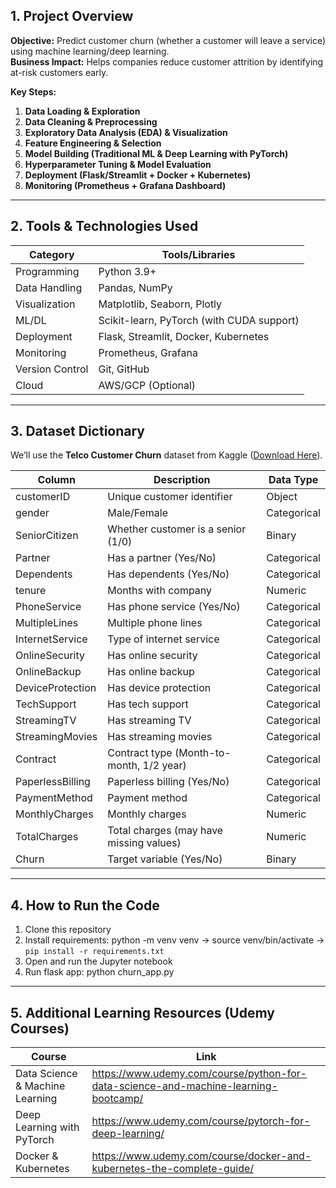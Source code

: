 ## 1\. Project Overview

**Objective:** Predict customer churn (whether a customer will leave a service) using machine learning/deep learning.  
**Business Impact:** Helps companies reduce customer attrition by identifying at-risk customers early.

**Key Steps:**
1.  **Data Loading & Exploration**
2.  **Data Cleaning & Preprocessing**
3.  **Exploratory Data Analysis (EDA) & Visualization**
4.  **Feature Engineering & Selection**
5.  **Model Building (Traditional ML & Deep Learning with PyTorch)**
6.  **Hyperparameter Tuning & Model Evaluation**
7.  **Deployment (Flask/Streamlit + Docker + Kubernetes)**
8.  **Monitoring (Prometheus + Grafana Dashboard)**
    

* * *

## 2\. Tools & Technologies Used

| Category | Tools/Libraries |
| --- | --- |
| Programming | Python 3.9+ |
| Data Handling | Pandas, NumPy |
| Visualization | Matplotlib, Seaborn, Plotly |
| ML/DL | Scikit-learn, PyTorch (with CUDA support) |
| Deployment | Flask, Streamlit, Docker, Kubernetes |
| Monitoring | Prometheus, Grafana |
| Version Control | Git, GitHub |
| Cloud | AWS/GCP (Optional) |

* * *

## 3\. Dataset Dictionary

We’ll use the **Telco Customer Churn** dataset from Kaggle ([Download Here](https://www.kaggle.com/datasets/blastchar/telco-customer-churn)).

| Column | Description | Data Type |
| --- | --- | --- |
| customerID | Unique customer identifier | Object |
| gender | Male/Female | Categorical |
| SeniorCitizen | Whether customer is a senior (1/0) | Binary |
| Partner | Has a partner (Yes/No) | Categorical |
| Dependents | Has dependents (Yes/No) | Categorical |
| tenure | Months with company | Numeric |
| PhoneService | Has phone service (Yes/No) | Categorical |
| MultipleLines | Multiple phone lines | Categorical |
| InternetService | Type of internet service | Categorical |
| OnlineSecurity | Has online security | Categorical |
| OnlineBackup | Has online backup | Categorical |
| DeviceProtection | Has device protection | Categorical |
| TechSupport | Has tech support | Categorical |
| StreamingTV | Has streaming TV | Categorical |
| StreamingMovies | Has streaming movies | Categorical |
| Contract | Contract type (Month-to-month, 1/2 year) | Categorical |
| PaperlessBilling | Paperless billing (Yes/No) | Categorical |
| PaymentMethod | Payment method | Categorical |
| MonthlyCharges | Monthly charges | Numeric |
| TotalCharges | Total charges (may have missing values) | Numeric |
| Churn | Target variable (Yes/No) | Binary |

* * *

## 4\. How to Run the Code
1. Clone this repository
2. Install requirements: python -m venv venv -> source venv/bin/activate -> `pip install -r requirements.txt`
3. Open and run the Jupyter notebook
4. Run flask app: python churn_app.py

* * *

## 5\. Additional Learning Resources (Udemy Courses)

| Course | Link |
| --- | --- |
| Data Science & Machine Learning | https://www.udemy.com/course/python-for-data-science-and-machine-learning-bootcamp/ |
| Deep Learning with PyTorch | https://www.udemy.com/course/pytorch-for-deep-learning/ |
| Docker & Kubernetes | https://www.udemy.com/course/docker-and-kubernetes-the-complete-guide/ |
